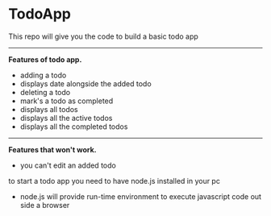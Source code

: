 # TodoApp
This repo will give you the code to build a basic todo app
________________________________________________________________________
**Features of todo app.**
* adding a todo
* displays date alongside the added todo
* deleting a todo
* mark's a todo as completed
* displays all todos
* displays all the active todos
* displays all the completed todos
__________________________________________________________________________
**Features that won't work.**
* you can't edit an added todo

to start  a todo app you need to have node.js installed in your pc
* node.js will provide run-time environment to execute javascript code out side a browser
